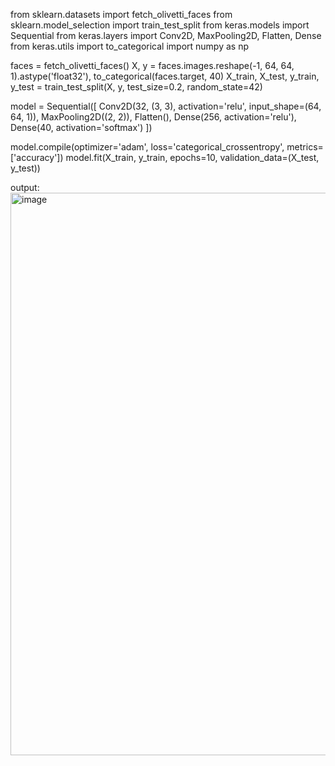 from sklearn.datasets import fetch_olivetti_faces
from sklearn.model_selection import train_test_split
from keras.models import Sequential
from keras.layers import Conv2D, MaxPooling2D, Flatten, Dense
from keras.utils import to_categorical
import numpy as np

faces = fetch_olivetti_faces()
X, y = faces.images.reshape(-1, 64, 64, 1).astype('float32'), to_categorical(faces.target, 40)
X_train, X_test, y_train, y_test = train_test_split(X, y, test_size=0.2, random_state=42)

model = Sequential([
    Conv2D(32, (3, 3), activation='relu', input_shape=(64, 64, 1)),
    MaxPooling2D((2, 2)), Flatten(),
    Dense(256, activation='relu'),
    Dense(40, activation='softmax')
])

model.compile(optimizer='adam', loss='categorical_crossentropy', metrics=['accuracy'])
model.fit(X_train, y_train, epochs=10, validation_data=(X_test, y_test))

output:
<img width="1600" height="900" alt="image" src="https://github.com/user-attachments/assets/3ce7d7ef-94b0-42b0-a31d-bdbc9970264b" />
